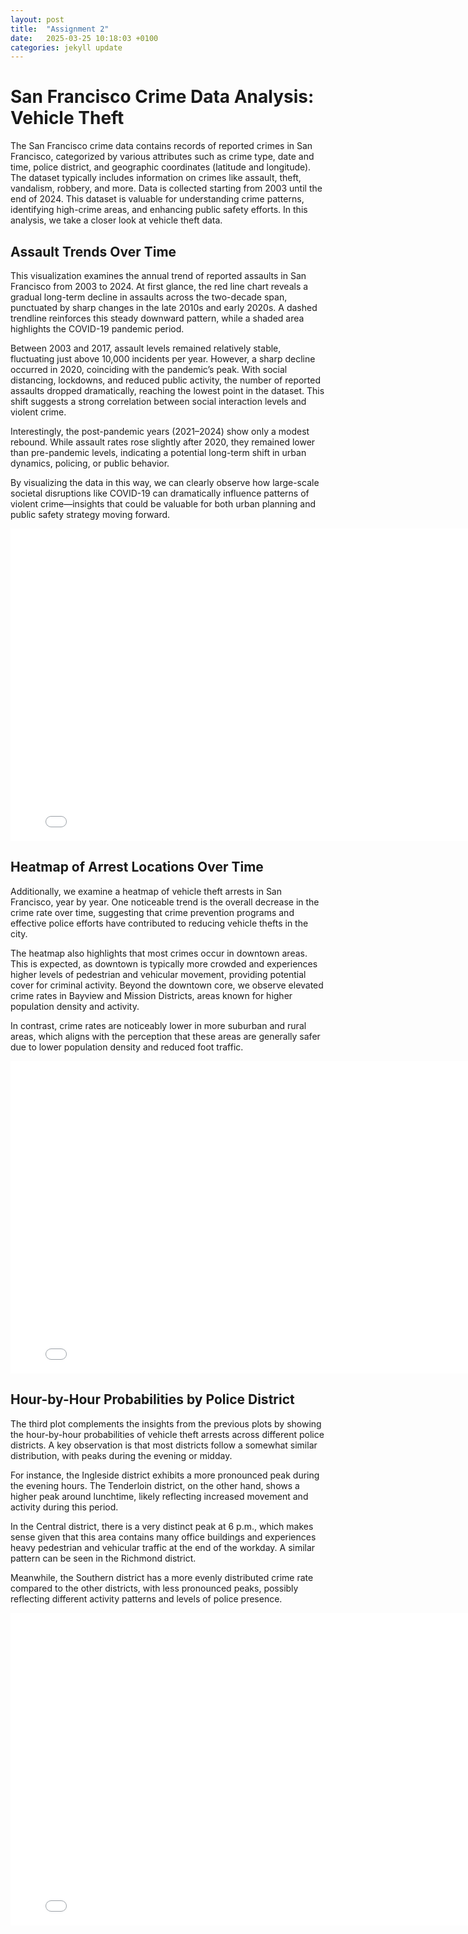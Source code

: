 ```yaml
---
layout: post
title:  "Assignment 2"
date:   2025-03-25 10:18:03 +0100
categories: jekyll update
---
```


# San Francisco Crime Data Analysis: Vehicle Theft  

The San Francisco crime data contains records of reported crimes in San Francisco, categorized by various attributes such as crime type, date and time, police district, and geographic coordinates (latitude and longitude). The dataset typically includes information on crimes like assault, theft, vandalism, robbery, and more. Data is collected starting from 2003 until the end of 2024. This dataset is valuable for understanding crime patterns, identifying high-crime areas, and enhancing public safety efforts. In this analysis, we take a closer look at vehicle theft data.  

## Assault Trends Over Time

This visualization examines the annual trend of reported assaults in San Francisco from 2003 to 2024. At first glance, the red line chart reveals a gradual long-term decline in assaults across the two-decade span, punctuated by sharp changes in the late 2010s and early 2020s. A dashed trendline reinforces this steady downward pattern, while a shaded area highlights the COVID-19 pandemic period.

Between 2003 and 2017, assault levels remained relatively stable, fluctuating just above 10,000 incidents per year. However, a sharp decline occurred in 2020, coinciding with the pandemic’s peak. With social distancing, lockdowns, and reduced public activity, the number of reported assaults dropped dramatically, reaching the lowest point in the dataset. This shift suggests a strong correlation between social interaction levels and violent crime.

Interestingly, the post-pandemic years (2021–2024) show only a modest rebound. While assault rates rose slightly after 2020, they remained lower than pre-pandemic levels, indicating a potential long-term shift in urban dynamics, policing, or public behavior.

By visualizing the data in this way, we can clearly observe how large-scale societal disruptions like COVID-19 can dramatically influence patterns of violent crime—insights that could be valuable for both urban planning and public safety strategy moving forward.

<div style="width: 800px; margin: 0 auto;">
    <iframe src="/assets/interactive_assaults.html" width="100%" height="500px" frameborder="0"></iframe>
</div>  

## Heatmap of Arrest Locations Over Time  

Additionally, we examine a heatmap of vehicle theft arrests in San Francisco, year by year. One noticeable trend is the overall decrease in the crime rate over time, suggesting that crime prevention programs and effective police efforts have contributed to reducing vehicle thefts in the city.  

The heatmap also highlights that most crimes occur in downtown areas. This is expected, as downtown is typically more crowded and experiences higher levels of pedestrian and vehicular movement, providing potential cover for criminal activity. Beyond the downtown core, we observe elevated crime rates in Bayview and Mission Districts, areas known for higher population density and activity.  

In contrast, crime rates are noticeably lower in more suburban and rural areas, which aligns with the perception that these areas are generally safer due to lower population density and reduced foot traffic.  

<div style="width: 800px; margin: 0 auto;">
    <iframe src="/assets/plot2.html" width="100%" height="500px" frameborder="0"></iframe>
</div>  

## Hour-by-Hour Probabilities by Police District  

The third plot complements the insights from the previous plots by showing the hour-by-hour probabilities of vehicle theft arrests across different police districts. A key observation is that most districts follow a somewhat similar distribution, with peaks during the evening or midday.  

For instance, the Ingleside district exhibits a more pronounced peak during the evening hours. The Tenderloin district, on the other hand, shows a higher peak around lunchtime, likely reflecting increased movement and activity during this period.  

In the Central district, there is a very distinct peak at 6 p.m., which makes sense given that this area contains many office buildings and experiences heavy pedestrian and vehicular traffic at the end of the workday. A similar pattern can be seen in the Richmond district.  

Meanwhile, the Southern district has a more evenly distributed crime rate compared to the other districts, with less pronounced peaks, possibly reflecting different activity patterns and levels of police presence.  

<div style="width: 800px; margin: 0 auto;">
    <iframe src="/assets/normalizes_assaults_vs_others_with_muted.html" width="100%" height="500px" frameborder="0"></iframe>
</div>  
